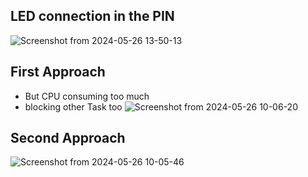 ## LED connection in the PIN 
![Screenshot from 2024-05-26 13-50-13](https://github.com/PranabNandy/FreeRTOS/assets/34576104/8738ee41-8902-4bcf-9166-a944d8e0b7e8)

## First Approach 
- But CPU consuming too much
- blocking other Task too
![Screenshot from 2024-05-26 10-06-20](https://github.com/PranabNandy/FreeRTOS/assets/34576104/0ea9db4a-ce11-404a-8f20-5e47d6b2371b)

## Second Approach
![Screenshot from 2024-05-26 10-05-46](https://github.com/PranabNandy/FreeRTOS/assets/34576104/c55ed1fb-739b-44c5-b69b-bfc31be03928)
